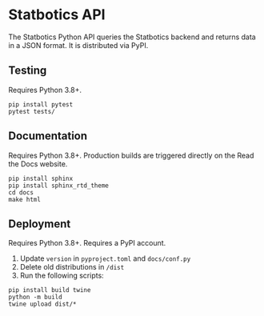 # Statbotics API

The Statbotics Python API queries the Statbotics backend and returns data in a JSON format. It is distributed via PyPI.

## Testing

Requires Python 3.8+.

```
pip install pytest
pytest tests/
```

## Documentation

Requires Python 3.8+. Production builds are triggered directly on the Read the Docs website.

```
pip install sphinx
pip install sphinx_rtd_theme
cd docs
make html
```

## Deployment

Requires Python 3.8+. Requires a PyPI account.

1. Update `version` in `pyproject.toml` and `docs/conf.py`
2. Delete old distributions in `/dist`
3. Run the following scripts:

```
pip install build twine
python -m build
twine upload dist/*
```
